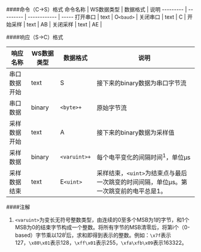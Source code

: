 ####命令（C->S）格式
命令名称    | WS数据类型 | 数据格式      | 说明
--------- | --------- | ------------ | -----
打开串口    | text      | O`<baud>`    |
关闭串口    | text      | C            |
开始采样    | text      | AB           |
关闭采样    | text      | AE           |

####响应（S->C）格式

响应名称    | WS数据类型 | 数据格式      | 说明
--------- | --------- | ------------ | -----
串口数据开始 | text      | S           | 接下来的binary数据为串口字节流
串口数据    | binary    | `<byte>+`   | 原始字节流
采样数据开始 | text      | A           | 接下来的binary数据为采样值
采样数据    | binary    | `<varuint>+`| 每个电平变化的间隔时间<sup>1</sup>，单位&micro;s
采样数据结束 | text      | E`<uint>`   | 采样结束，`<uint>`为结束点与最后一次跳变的时间间隔，单位&micro;s。第一次跳变前的电平总是1。

####注解
1. `<varuint>`为变长无符号整数类型，由连续的0至多个MSB为1的字节，和1个MSB为0的结束字节构成一个整数。将所有字节的MSB清零后，将第i个（0-based）字节乘以128<sup>i</sup>后，求和即得到表示的整数。例如：`\x7f`表示127，`\x80\x01`表示128，`\xff\x01`表示255，`\xfa\xfb\x09`表示163322。

